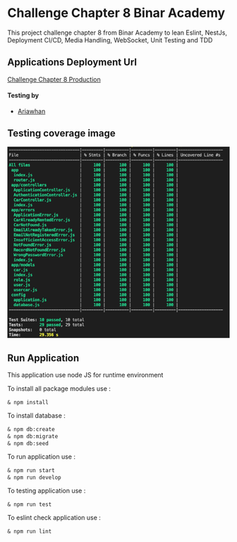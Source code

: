 # Challenge Chapter 8 Binar Academy

This project challenge chapter 8 from Binar Academy
to lean Eslint, NestJs, Deployment CI/CD, Media Handling, WebSocket, Unit Testing and TDD

## Applications Deployment Url
[Challenge Chapter 8 Production](https://challenge-ch8-ariawan-binar.herokuapp.com)

#### Testing by

- [Ariawhan](https://gitlab.com/Ariawhan)

## Testing coverage image

![Alt-Text](/docs/unit-test.png)

## Run Application

This application use node JS for runtime environment

To install all package modules use :

```
& npm install
```

To install database :

```
& npm db:create
& npm db:migrate
& npm db:seed
```

To run application use :

```
& npm run start
& npm run develop
```

To testing application use :

```
& npm run test
```

To eslint check application use :

```
& npm run lint
```

